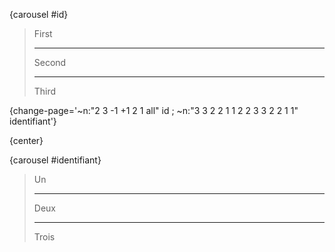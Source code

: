 

{carousel #id}
> First
>
> ---
>
> Second
>
> ---
>
> Third

<!-- {change-page="~n:+2 id"} -->

<!-- {change-page="~n:-2 id"} -->

<!-- {change-page="~n:3 id"} -->

<!-- {change-page="~n:2 id"} -->

<!-- {change-page="~n:-1 id"} -->

<!-- {change-page=id} -->

<!-- {change-page=id} -->

{change-page='~n:"2 3 -1 +1 2 1 all" id ; ~n:"3 3 2 2 1 1 2 2 3 3 2 2 1 1" identifiant'}

{center}

{carousel #identifiant}
> Un
>
> ---
>
> Deux
>
> ---
>
> Trois

